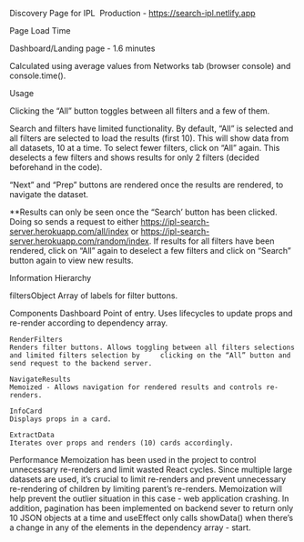 Discovery Page for IPL 
Production - https://search-ipl.netlify.app

Page Load Time

Dashboard/Landing page - 1.6 minutes

Calculated using average values from Networks tab (browser console) and console.time().

Usage

Clicking the “All” button toggles between all filters and a few of them.

Search and filters have limited functionality. By default, “All” is selected and all filters are selected to load the results (first 10). This will show data from all datasets, 10 at a time. To select fewer filters, click on “All” again. This deselects a few filters and shows results for only 2 filters (decided beforehand in the code). 

“Next” and “Prep” buttons are rendered once the results are rendered, to navigate the dataset.

**Results can only be seen once the “Search’ button has been clicked. Doing so sends a request to either https://ipl-search-server.herokuapp.com/all/index or https://ipl-search-server.herokuapp.com/random/index. If results for all filters have been rendered, click on “All” again to deselect a few filters and click on “Search” button again to view new results.


Information Hierarchy

filtersObject 
Array of labels for filter buttons.

Components
	Dashboard
	Point of entry. Uses lifecycles to update props and re-render according to dependency array.

	RenderFilters
	Renders filter buttons. Allows toggling between all filters selections and limited filters selection by 	clicking on the “All” button and send request to the backend server.

	NavigateResults
	Memoized - Allows navigation for rendered results and controls re-renders.

	InfoCard
	Displays props in a card.

	ExtractData
	Iterates over props and renders (10) cards accordingly.

Performance 
Memoization has been used in the project to control unnecessary re-renders and limit wasted React cycles. Since multiple large datasets are used, it’s crucial to limit re-renders and prevent unnecessary re-rendering of children by limiting parent’s re-renders. Memoization will help prevent the outlier situation in this case - web application crashing. In addition, pagination has been implemented on backend sever to return only 10 JSON objects at a time and useEffect only calls showData() when there’s a change in any of the elements in the dependency array - start. 
